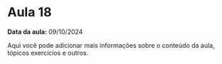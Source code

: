 # Aula 18

**Data da aula:** 09/10/2024

Aqui você pode adicionar mais informações sobre o conteúdo da aula, tópicos exercícios e outros.
